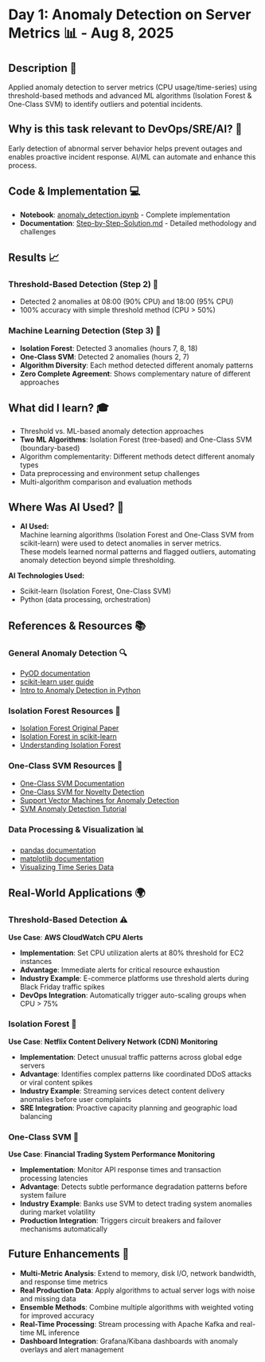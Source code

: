 # Day 1: Anomaly Detection on Server Metrics 📊 - Aug 8, 2025

## Description 📝
Applied anomaly detection to server metrics (CPU usage/time-series) using threshold-based methods and advanced ML algorithms (Isolation Forest & One-Class SVM) to identify outliers and potential incidents.

## Why is this task relevant to DevOps/SRE/AI? 🤔
Early detection of abnormal server behavior helps prevent outages and enables proactive incident response. AI/ML can automate and enhance this process.


## Code & Implementation 💻
- **Notebook**: [anomaly_detection.ipynb](./anomaly_detection.ipynb) - Complete implementation
- **Documentation**: [Step-by-Step-Solution.md](./Step-by-Step-Solution.md) - Detailed methodology and challenges

## Results 📈

### Threshold-Based Detection (Step 2) 🎯
- Detected 2 anomalies at 08:00 (90% CPU) and 18:00 (95% CPU)
- 100% accuracy with simple threshold method (CPU > 50%)

### Machine Learning Detection (Step 3) 🤖
- **Isolation Forest**: Detected 3 anomalies (hours 7, 8, 18)
- **One-Class SVM**: Detected 2 anomalies (hours 2, 7)
- **Algorithm Diversity**: Each method detected different anomaly patterns
- **Zero Complete Agreement**: Shows complementary nature of different approaches

## What did I learn? 🎓
- Threshold vs. ML-based anomaly detection approaches
- **Two ML Algorithms**: Isolation Forest (tree-based) and One-Class SVM (boundary-based)
- Algorithm complementarity: Different methods detect different anomaly types
- Data preprocessing and environment setup challenges
- Multi-algorithm comparison and evaluation methods


## Where Was AI Used? 🤖

- **AI Used:**  
  Machine learning algorithms (Isolation Forest and One-Class SVM from scikit-learn) were used to detect anomalies in server metrics.  
  These models learned normal patterns and flagged outliers, automating anomaly detection beyond simple thresholding.

**AI Technologies Used:**  
- Scikit-learn (Isolation Forest, One-Class SVM)
- Python (data processing, orchestration)


## References & Resources 📚

### General Anomaly Detection 🔍
- [PyOD documentation](https://pyod.readthedocs.io/en/latest/)
- [scikit-learn user guide](https://scikit-learn.org/stable/user_guide.html)
- [Intro to Anomaly Detection in Python](https://towardsdatascience.com/anomaly-detection-in-python-using-scikit-learn-36b6f2c2e2d2)

### Isolation Forest Resources 🌲
- [Isolation Forest Original Paper](https://cs.nju.edu.cn/zhouzh/zhouzh.files/publication/icdm08b.pdf)
- [Isolation Forest in scikit-learn](https://scikit-learn.org/stable/modules/generated/sklearn.ensemble.IsolationForest.html)
- [Understanding Isolation Forest](https://towardsdatascience.com/isolation-forest-algorithm-for-anomaly-detection-c4f8b0ef3e8e)

### One-Class SVM Resources 🎯
- [One-Class SVM Documentation](https://scikit-learn.org/stable/modules/generated/sklearn.svm.OneClassSVM.html)
- [One-Class SVM for Novelty Detection](https://scikit-learn.org/stable/auto_examples/svm/plot_oneclass.html)
- [Support Vector Machines for Anomaly Detection](https://machinelearningmastery.com/one-class-classification-algorithms/)
- [SVM Anomaly Detection Tutorial](https://towardsdatascience.com/anomaly-detection-with-one-class-svm-8b9c7a0e0c1f)

### Data Processing & Visualization 📊
- [pandas documentation](https://pandas.pydata.org/docs/)
- [matplotlib documentation](https://matplotlib.org/stable/users/index.html)
- [Visualizing Time Series Data](https://realpython.com/python-matplotlib-guide/)

## Real-World Applications 🌍

### Threshold-Based Detection ⚠️
**Use Case**: **AWS CloudWatch CPU Alerts**
- **Implementation**: Set CPU utilization alerts at 80% threshold for EC2 instances
- **Advantage**: Immediate alerts for critical resource exhaustion
- **Industry Example**: E-commerce platforms use threshold alerts during Black Friday traffic spikes
- **DevOps Integration**: Automatically trigger auto-scaling groups when CPU > 75%

### Isolation Forest 🌲
**Use Case**: **Netflix Content Delivery Network (CDN) Monitoring**
- **Implementation**: Detect unusual traffic patterns across global edge servers
- **Advantage**: Identifies complex patterns like coordinated DDoS attacks or viral content spikes
- **Industry Example**: Streaming services detect content delivery anomalies before user complaints
- **SRE Integration**: Proactive capacity planning and geographic load balancing

### One-Class SVM 🎯
**Use Case**: **Financial Trading System Performance Monitoring**
- **Implementation**: Monitor API response times and transaction processing latencies
- **Advantage**: Detects subtle performance degradation patterns before system failure
- **Industry Example**: Banks use SVM to detect trading system anomalies during market volatility
- **Production Integration**: Triggers circuit breakers and failover mechanisms automatically

## Future Enhancements 🚀
- **Multi-Metric Analysis**: Extend to memory, disk I/O, network bandwidth, and response time metrics
- **Real Production Data**: Apply algorithms to actual server logs with noise and missing data
- **Ensemble Methods**: Combine multiple algorithms with weighted voting for improved accuracy
- **Real-Time Processing**: Stream processing with Apache Kafka and real-time ML inference
- **Dashboard Integration**: Grafana/Kibana dashboards with anomaly overlays and alert management




